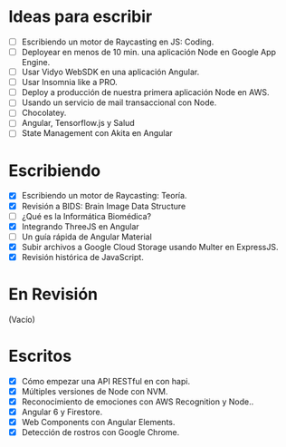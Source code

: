 # Ideas para escribir
- [ ] Escribiendo un motor de Raycasting en JS: Coding.
- [ ] Deployear en menos de 10 min. una aplicación Node en Google App Engine.
- [ ] Usar Vidyo WebSDK en una aplicación Angular.
- [ ] Usar Insomnia like a PRO.
- [ ] Deploy a producción de nuestra primera aplicación Node en AWS.
- [ ] Usando un servicio de mail transaccional con Node.
- [ ] Chocolatey.
- [ ] Angular, Tensorflow.js y Salud
- [ ] State Management con Akita en Angular

# Escribiendo
- [x] Escribiendo un motor de Raycasting: Teoría.
- [x] Revisión a BIDS: Brain Image Data Structure
- [ ] ¿Qué es la Informática Biomédica?
- [x] Integrando ThreeJS en Angular
- [ ] Un guía rápida de Angular Material
- [x] Subir archivos a Google Cloud Storage usando Multer en ExpressJS.
- [x] Revisión histórica de JavaScript.

# En Revisión
(Vacío)

# Escritos
- [x] Cómo empezar una API RESTful en con hapi.
- [x] Múltiples versiones de Node con NVM.
- [x] Reconocimiento de emociones con AWS Recognition y Node..
- [x] Angular 6 y Firestore.
- [x] Web Components con Angular Elements.
- [x] Detección de rostros con Google Chrome.